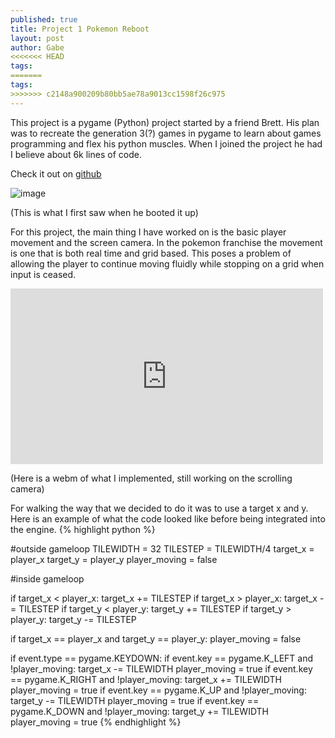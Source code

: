 ```yaml
---
published: true
title: Project 1 Pokemon Reboot
layout: post
author: Gabe
<<<<<<< HEAD
tags:
=======
tags: 
>>>>>>> c2148a900209b80bb5ae78a9013cc1598f26c975
---
```


This project is a pygame (Python) project started by a friend Brett. His plan was to recreate the generation 3(?) games in pygame to learn about games programming and flex his python muscles. When I joined the project he had I believe about 6k lines of code.

Check it out on [github](https://github.com/B1anky/Pokemon-Game)

![image](https://31.media.tumblr.com/d7f384cf0638331fa0b1f3ef3c550302/tumblr_inline_nj0urrFyvy1r786p5.png)

(This is what I first saw when he booted it up)

For this project, the main thing I have worked on is the basic player movement and the screen camera. In the pokemon franchise the movement is one that is both real time and grid based. This poses a problem of allowing the player to continue moving fluidly while stopping on a grid when input is ceased.&nbsp;

<iframe width="500" height="281" id="youtube_iframe" src="https://www.youtube.com/embed/XyLFcIKnzLg?feature=oembed&amp;enablejsapi=1&amp;origin=https://safe.txmblr.com&amp;wmode=opaque" frameborder="0"></iframe>

(Here is a webm of what I implemented, still working on the scrolling camera)

For walking the way that we decided to do it was to use a target x and y. Here is an example of what the code looked like before being integrated into the engine. 
{% highlight python %}

#outside gameloop
TILEWIDTH = 32
TILESTEP = TILEWIDTH/4
target_x = player_x
target_y = player_y
player_moving = false

#inside gameloop

if target_x < player_x:
	target_x += TILESTEP
if target_x > player_x:
	target_x -= TILESTEP
if target_y < player_y:
	target_y += TILESTEP
if target_y > player_y:
	target_y -= TILESTEP

if target_x == player_x and target_y == player_y:
	player_moving = false

if event.type == pygame.KEYDOWN:
		if event.key == pygame.K_LEFT and !player_moving:
			target_x -= TILEWIDTH
			player_moving = true
		if event.key == pygame.K_RIGHT and !player_moving:
			target_x += TILEWIDTH
			player_moving = true
		if event.key == pygame.K_UP and !player_moving:
			target_y -= TILEWIDTH
			player_moving = true
		if event.key == pygame.K_DOWN and !player_moving:
			target_y += TILEWIDTH
			player_moving = true
{% endhighlight %}